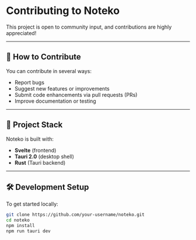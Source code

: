 # Contributing to Noteko

This project is open to community input, and contributions are highly appreciated!

---

## 🚀 How to Contribute

You can contribute in several ways:

- Report bugs
- Suggest new features or improvements
- Submit code enhancements via pull requests (PRs)
- Improve documentation or testing

---

## 🧱 Project Stack

Noteko is built with:

- **Svelte** (frontend)
- **Tauri 2.0** (desktop shell)
- **Rust** (Tauri backend)

---

## 🛠 Development Setup

To get started locally:

```bash
git clone https://github.com/your-username/noteko.git
cd noteko
npm install
npm run tauri dev

